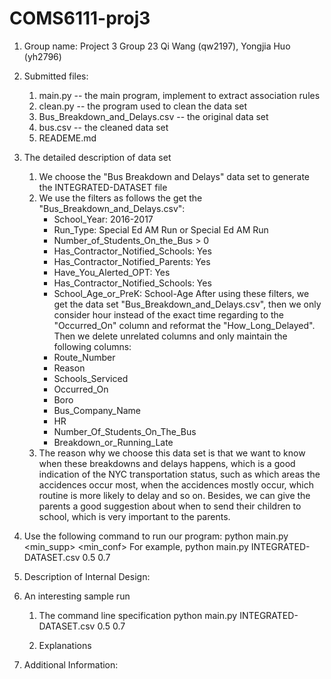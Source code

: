 # COMS6111-proj3

1. Group name: Project 3 Group 23
  Qi Wang (qw2197), Yongjia Huo (yh2796)

2. Submitted files:
    1. main.py -- the main program, implement to extract association rules
    2. clean.py -- the program used to clean the data set
    3. Bus_Breakdown_and_Delays.csv -- the original data set
    4. bus.csv -- the cleaned data set
    5. READEME.md
    
3. The detailed description of data set
    1. We choose the "Bus Breakdown and Delays" data set to generate the INTEGRATED-DATASET file
    2. We use the filters as follows the get the "Bus_Breakdown_and_Delays.csv":
        * School_Year: 2016-2017
        * Run_Type: Special Ed AM Run or Special Ed AM Run
        * Number_of_Students_On_the_Bus > 0
        * Has_Contractor_Notified_Schools: Yes
        * Has_Contractor_Notified_Parents: Yes
        * Have_You_Alerted_OPT: Yes
        * Has_Contractor_Notified_Schools: Yes
        * School_Age_or_PreK: School-Age
       After using these filters, we get the data set "Bus_Breakdown_and_Delays.csv", then we only consider hour instead of the exact time 
       regarding to the "Occurred_On" column and reformat the "How_Long_Delayed". Then we delete unrelated columns and only maintain the 
       following columns:
        * Route_Number	
        * Reason	
        * Schools_Serviced	
        * Occurred_On
        * Boro	
        * Bus_Company_Name	 
        * HR	
        * Number_Of_Students_On_The_Bus	
        * Breakdown_or_Running_Late
    3. The reason why we choose this data set is that we want to know when these breakdowns and delays happens, which is a good indication of
    the NYC transportation status, such as which areas the accidences occur most, when the accidences mostly occur, which routine is more likely 
    to delay and so on. Besides, we can give the parents a good suggestion about when to send their children to school, which is very
    important to the parents.
    
4. Use the following command to run our program:
  python main.py <INTEGRATED-DATASET file name> <min_supp> <min_conf>
  For example, 
          python main.py INTEGRATED-DATASET.csv 0.5 0.7

4. Description of Internal Design:
    
    
5. An interesting sample run
    1. The command line specification
        python main.py INTEGRATED-DATASET.csv 0.5 0.7
        
    2. Explanations
    
6. Additional Information:

